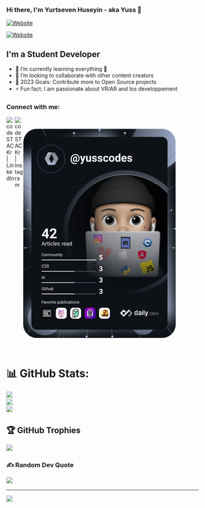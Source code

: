 ### Hi there, I'm Yurtseven Huseyin - aka Yuss 👋 

[![Website](https://img.shields.io/website?label=LinkedIn&style=for-the-badge&url=https%3A%2F%2Fcodestackr.com)](https://www.linkedin.com/in/h%C3%BCseyin-yurtseven-%F0%9F%92%BB-a448751b9/)

[![Website](https://img.shields.io/website?label=Instagram&style=for-the-badge&url=https%3A%2F%2Fcodestackr.com)](https://www.instagram.com/yusscodes/)


## I'm a Student Developer

- 🌱 I’m currently learning everything 🤣
- 👯 I’m looking to collaborate with other content creators
- 🥅 2023 Goals: Contribute more to Open Source projects
- ⚡ Fun fact: I am passionate about VR/AR and Ios developpement

### Connect with me:

[<img align="left" alt="codeSTACKr | LinkedIn" width="22px" src="https://cdn.jsdelivr.net/npm/simple-icons@v3/icons/linkedin.svg" />][linkedin]
[<img align="left" alt="codeSTACKr | Instagram" width="22px" src="https://cdn.jsdelivr.net/npm/simple-icons@v3/icons/instagram.svg" />][instagram]

<br />


<a href="https://app.daily.dev/DailyDevTips"><img src="https://github.com/Yuss9/Yuss9/blob/master/devcard.svg" width="400" alt="Yuss's Dev Card"/></a>

<br />

# 📊 GitHub Stats:
![](https://github-readme-stats.vercel.app/api?username=Yuss9&theme=swift&hide_border=false&include_all_commits=true&count_private=true)<br/>
![](https://github-readme-streak-stats.herokuapp.com/?user=Yuss9&theme=swift&hide_border=false)<br/>
![](https://github-readme-stats.vercel.app/api/top-langs/?username=Yuss9&theme=swift&hide_border=false&include_all_commits=true&count_private=true&layout=compact)

## 🏆 GitHub Trophies
![](https://github-profile-trophy.vercel.app/?username=Yuss9&theme=radical&no-frame=false&no-bg=true&margin-w=4)

### ✍️ Random Dev Quote
![](https://quotes-github-readme.vercel.app/api?type=horizontal&theme=radical)

---
[![](https://visitcount.itsvg.in/api?id=Yuss9&icon=0&color=8)](https://visitcount.itsvg.in)




[instagram]: https://www.instagram.com/yusscodes/
[linkedin]: https://www.linkedin.com/in/h%C3%BCseyin-yurtseven-%F0%9F%92%BB-a448751b9/
